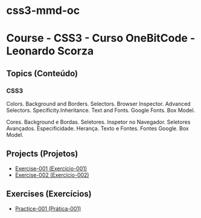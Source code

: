 # css3-mmd-oc

<h1> Course - CSS3 - Curso OneBitCode - Leonardo Scorza</h1>

<h2>Topics (Conteúdo)</h2>

<h3>CSS3</h3>

<p>Colors. Background and Borders. Selectors. Browser Inspector. Advanced Selectors. Specificity.Inheritance. Text and Fonts. Google Fonts. Box Model.</p>

<p>Cores. Background e Bordas. Seletores. Inspetor no Navegador. Seletores Avançados. Especificidade. Herança. Texto e Fontes. Fontes Google. Box Model.</p>

<h2>Projects (Projetos)</h2>

<ul>
<li><a href="https://mayramduarte.github.io/css3-mmd-oc/11-exercicio-recriando-um-site-com-css-1
/ex001" target="_blank">Exercise-001 (Exercício-001)</a></li>
<li><a href="https://mayramduarte.github.io/css3-mmd-oc/16-exercicio-recriando-um-site-com-css-2
/ex002/" target="_blank">Exercise-002 (Exercício-002)</a></li>
</ul>

<h2>Exercises (Exercícios)</h2>

<ul>
<li><a href="https://mayramduarte.github.io/css3-mmd-oc/3-primeiro-css/pr001" target="_blank">Practice-001 (Prática-001)</a></li>
</ul>
